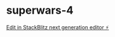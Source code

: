 # superwars-4

[Edit in StackBlitz next generation editor ⚡️](https://stackblitz.com/~/github.com/NKRTECH/superwars-4)